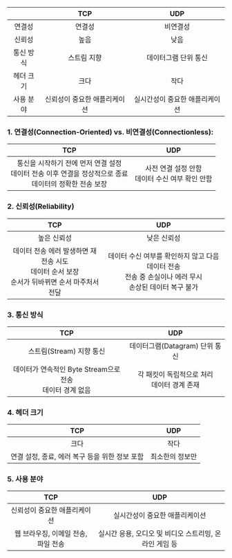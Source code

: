 | |TCP|UDP|
|:-:|:-:|:-:|
|연결성|연결성|비연결성|
|신뢰성| 높음 | 낮음|
|통신 방식| 스트림 지향 | 데이터그램 단위 통신|
|헤더 크기| 크다 | 작다|
|사용 분야|신뢰성이 중요한 애플리케이션 | 실시간성이 중요한 애플리케이션|

### 1. 연결성(Connection-Oriented) vs. 비연결성(Connectionless):
|TCP|UDP|
|:-:|:-:|
| 통신을 시작하기 전에 먼저 연결 설정 <br /> 데이터 전송 이후 연결을 정상적으로 종료 <br /> 데이터의 정확한 전송 보장 | 사전 연결 설정 안함 <br /> 데이터 수신 여부 확인 안함 |

### 2. 신뢰성(Reliability)
|TCP|UDP|
|:-:|:-:|
|높은 신뢰성|낮은 신뢰성|
|데이터 전송 에러 발생하면 재전송 시도 <br /> 데이터 순서 보장 <br /> 순서가 뒤바뀌면 순서  마주처서 전달 | 데이터 수신 여부를 확인하지 않고 다음 데이터 전송 <br /> 전송 중 손실이나 에러 무시 <br /> 손상된 데이터 복구 불가 |

### 3. 통신 방식
|TCP|UDP|
|:-:|:-:|
|스트림(Stream) 지향 통신 | 데이터그램(Datagram) 단위 통신|
|데이터가 연속적인 Byte Stream으로 전송 <br /> 데이터 경계 없음 | 각 패킷이 독립적으로 처리 <br /> 데이터 경계 존재|

### 4. 헤더 크기
|TCP|UDP|
|:-:|:-:|
|크다|작다|
|연결 설정, 종료, 에러 복구 등을 위한 정보 포함| 최소한의 정보만 |

### 5. 사용 분야

|TCP|UDP|
|:-:|:-:|
|신뢰성이 중요한 애플리케이션| 실시간성이 중요한 애플리케이션|
|웹 브라우징, 이메일 전송, 파일 전송 | 실시간 응용, 오디오 및 비디오 스트리밍, 온라인 게임 등|